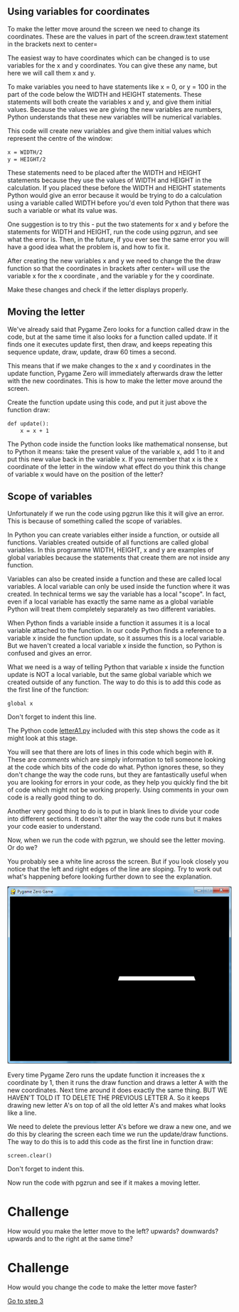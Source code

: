 Using variables for coordinates
-------------------------------

To make the letter move around the screen we need to change its coordinates. These are the values in part of the screen.draw.text statement in the brackets next to center=

The easiest way to have coordinates which can be changed is to use variables for the x and y coordinates. You can give these any name, but here we will call them x and y. 

To make variables you need to have statements like x = 0, or y = 100 in the part of the code below the WIDTH and HEIGHT statements. These statements will both create the variables x and y, and give them initial values. Because the values we are giving the new variables are numbers, Python understands that these new variables will be numerical variables.

This code will create new variables and give them initial values which represent the centre of the window:
```
x = WIDTH/2
y = HEIGHT/2
```
These statements need to be placed after the WIDTH and HEIGHT statements because they use the values of WIDTH and HEIGHT in the calculation. If you placed these before the WIDTH and HEIGHT statements Python would give an error because it would be trying to do a calculation using a variable called WIDTH before you'd even told Python that there was such a variable or what its value was.

One suggestion is to try this - put the two statements for x and y before the statements for WIDTH and HEIGHT, run the code using pgzrun, and see what the error is. Then, in the future, if you ever see the same error you will have a good idea what the problem is, and how to fix it.

After creating the new variables x and y we need to change the the draw function so that the coordinates in brackets after center= will use the variable x for the x coordinate , and the variable y for the y coordinate.

Make these changes and check if the letter displays properly.

Moving the letter
-----------------

We've already said that Pygame Zero looks for a function called draw in the code, but at the same time it also looks for a function called update. If it finds one it executes update first, then draw, and keeps repeating this sequence update, draw, update, draw 60 times a second. 

This means that if we make changes to the x and y coordinates in the update function, Pygame Zero will immediately afterwards draw the letter with the new coordinates. This is how to make the letter move around the screen.

Create the function update using this code, and put it just above the function draw:
```
def update():
    x = x + 1
```
The Python code inside the function looks like mathematical nonsense, but to Python it means: take the present value of the variable x, add 1 to it and put this new value back in the variable x. If you remember that x is the x coordinate of the letter in the window what effect do you think this change of variable x would have on the position of the letter?


Scope of variables
------------------

Unfortunately if we run the code using pgzrun like this it will give an error. This is because of something called the scope of variables.

In Python you can create variables either inside a function, or outside all functions. Variables created outside of all functions are called global variables. In this programme WIDTH, HEIGHT, x and y are examples of global variables because the statements that create them are not inside any function.

Variables can also be created inside a function and these are called local variables. A local variable can only be used inside the function where it was created. In technical terms we say the variable has a local "scope". In fact, even if a local variable has exactly the same name as a global variable Python will treat them completely separately as two different variables. 

When Python finds a variable inside a function it assumes it is a local variable attached to the function. In our code Python finds a reference to a variable x inside the function update, so it assumes this is a local variable. But we haven't created a local variable x inside the function, so Python is confused and gives an error.

What we need is a way of telling Python that variable x inside the function update is NOT a local variable, but the same global variable which we created outside of any function. The way to do this is to add this code as the first line of the function:

```
global x
```

Don't forget to indent this line.

The Python code [letterA1.py](letterA1.py) included with this step shows the code as it might look at this stage.

You will see that there are lots of lines in this code which begin with #. These are *comments* which are simply information to tell someone looking at the code which bits of the code do what. Python ignores these, so they don't change the way the code runs, but they are fantastically useful when you are looking for errors in your code, as they help you quickly find the bit of code which might not be working properly. Using comments in your own code is a really good thing to do. 

Another very good thing to do is to put in blank lines to divide your code into different sections. It doesn't alter the way the code runs but it makes your code easier to understand.

Now, when we run the code with pgzrun, we should see the letter moving. Or do we?

You probably see a white line across the screen. But if you look closely you notice that the left and right edges of the line are sloping. Try to work out what's happening before looking further down to see the explanation.

![alt text](white_line.png "White line")

Every time Pygame Zero runs the update function it increases the x coordinate by 1, then it runs the draw function and draws a letter A with the new coordinates. Next time around it does exactly the same thing. BUT WE HAVEN'T TOLD IT TO DELETE THE PREVIOUS LETTER A. So it keeps drawing new letter A's on top of all the old letter A's and makes what looks like a line.

We need to delete the previous letter A's before we draw a new one, and we do this by clearing the screen each time we run the update/draw functions. The way to do this is to add this code as the first line in function draw:

```
screen.clear()
```

Don't forget to indent this.

Now run the code with pgzrun and see if it makes a moving letter.

Challenge
=========
How would you make the letter move to the left? upwards? downwards? upwards and to the right at the same time?

Challenge
=========
How would you change the code to make the letter move faster?

[Go to step 3](../Step3-control_movement)
